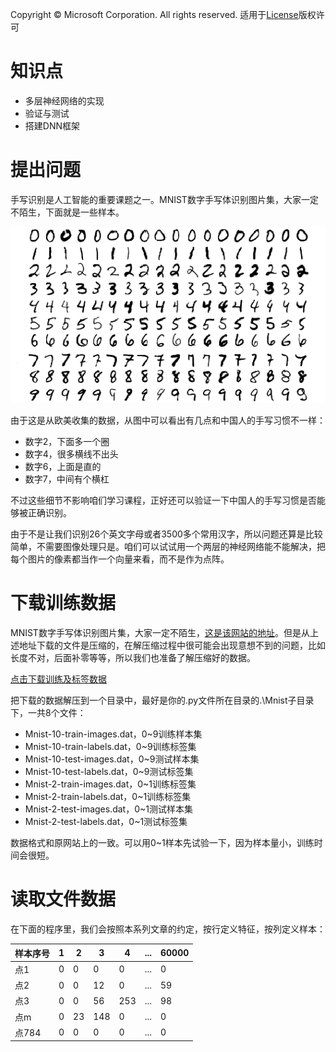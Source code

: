 Copyright © Microsoft Corporation. All rights reserved.
  适用于[License](https://github.com/Microsoft/ai-edu/blob/master/LICENSE.md)版权许可

# 知识点

- 多层神经网络的实现
- 验证与测试
- 搭建DNN框架

# 提出问题

手写识别是人工智能的重要课题之一。MNIST数字手写体识别图片集，大家一定不陌生，下面就是一些样本。

<img src='./Images/11/Mnist.png'/>

由于这是从欧美收集的数据，从图中可以看出有几点和中国人的手写习惯不一样：

- 数字2，下面多一个圈
- 数字4，很多横线不出头
- 数字6，上面是直的
- 数字7，中间有个横杠

不过这些细节不影响咱们学习课程，正好还可以验证一下中国人的手写习惯是否能够被正确识别。

由于不是让我们识别26个英文字母或者3500多个常用汉字，所以问题还算是比较简单，不需要图像处理只是。咱们可以试试用一个两层的神经网络能不能解决，把每个图片的像素都当作一个向量来看，而不是作为点阵。

# 下载训练数据

MNIST数字手写体识别图片集，大家一定不陌生，[这是该网站的地址](http://yann.lecun.com/exdb/mnist/)。但是从上述地址下载的文件是压缩的，在解压缩过程中很可能会出现意想不到的问题，比如长度不对，后面补零等等，所以我们也准备了解压缩好的数据。

[点击下载训练及标签数据](https://github.com/Microsoft/ai-edu/tree/master/B-%E6%95%99%E5%AD%A6%E6%A1%88%E4%BE%8B%E4%B8%8E%E5%AE%9E%E8%B7%B5/B6-%E7%A5%9E%E7%BB%8F%E7%BD%91%E7%BB%9C%E5%9F%BA%E6%9C%AC%E5%8E%9F%E7%90%86%E7%AE%80%E6%98%8E%E6%95%99%E7%A8%8B/Data/Mnist.zip)

把下载的数据解压到一个目录中，最好是你的.py文件所在目录的.\Mnist子目录下，一共8个文件：
- Mnist-10-train-images.dat，0~9训练样本集
- Mnist-10-train-labels.dat，0~9训练标签集
- Mnist-10-test-images.dat，0~9测试样本集
- Mnist-10-test-labels.dat，0~9测试标签集
- Mnist-2-train-images.dat，0~1训练标签集
- Mnist-2-train-labels.dat，0~1训练标签集
- Mnist-2-test-images.dat，0~1测试样本集
- Mnist-2-test-labels.dat，0~1测试标签集

数据格式和原网站上的一致。可以用0~1样本先试验一下，因为样本量小，训练时间会很短。

# 读取文件数据

在下面的程序里，我们会按照本系列文章的约定，按行定义特征，按列定义样本：

|样本序号|1|2|3|4|...|60000|
|---|---|----|---|--|--|--|
|点1|0|0|0|0|...|0|
|点2|0|0|12|0|...|59|
|点3|0|0|56|253|...|98|
|点m|0|23|148|0|...|0|
|点784|0|0|0|0|...|0|


